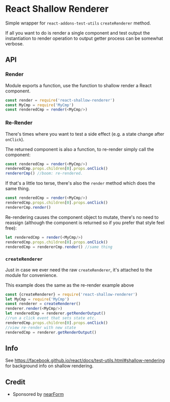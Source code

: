# React Shallow Renderer

Simple wrapper for `react-addons-test-utils`
`createRenderer` method. 

If all you want to do is render a single component 
and test output the instantiation to render operation
to output getter process can be somewhat verbose.

## API

### Render

Module exports a function, use the function to shallow
render a React component.

```js
const render = require('react-shallow-renderer')
const MyCmp = require('MyCmp')
const renderedCmp = render(<MyCmp/>)
```

### Re-Render

There's times where you want to test a side effect
(e.g. a state change after `onClick`). 

The returned component is also a function, to 
re-render simply call the component:

```js
const renderedCmp = render(<MyCmp/>)
renderedCmp.props.children[0].props.onClick()
rendererCmp() //boom: re-rendered.
```

If that's a little too terse, there's also the
`render` method which does the same thing.

```js
const renderedCmp = render(<MyCmp/>)
renderedCmp.props.children[0].props.onClick()
rendererCmp.render()
```

Re-rendering causes the component object to mutate,
there's no need to reassign (although the component 
is returned so if you prefer that style feel free):

```js
let renderedCmp = render(<MyCmp/>)
renderedCmp.props.children[0].props.onClick()
renderedCmp = rendererCmp.render() //same thing
```

### `createRenderer`

Just in case we ever need the raw `createRenderer`, it's attached
to the module for convenience.

This example does the same as the re-render example above

```js
const {createRenderer} = require('react-shallow-renderer')
let MyCmp = require('MyCmp')
const renderer = createRenderer()
renderer.render(<MyCmp/>)
let renderedCmp = renderer.getRenderOutput()
//run a click event that sets state etc.
renderedCmp.props.children[0].props.onClick()
//view re-render with new state
renderedCmp = renderer.getRenderOutput()
```


## Info
See <https://facebook.github.io/react/docs/test-utils.html#shallow-rendering> for background info on shallow rendering.

## Credit

* Sponsored by [nearForm](http://nearform.com)